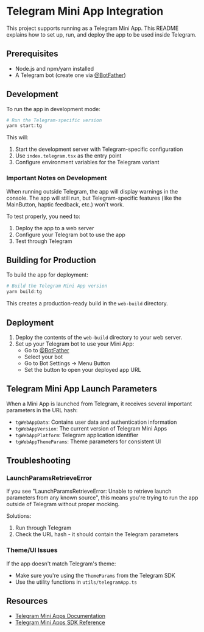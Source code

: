 # Telegram Mini App Integration

This project supports running as a Telegram Mini App. This README explains how to set up, run, and deploy the app to be used inside Telegram.

## Prerequisites

- Node.js and npm/yarn installed
- A Telegram bot (create one via [@BotFather](https://t.me/BotFather))

## Development

To run the app in development mode:

```bash
# Run the Telegram-specific version
yarn start:tg
```

This will:
1. Start the development server with Telegram-specific configuration
2. Use `index.telegram.tsx` as the entry point
3. Configure environment variables for the Telegram variant

### Important Notes on Development

When running outside Telegram, the app will display warnings in the console. The app will still run, but Telegram-specific features (like the MainButton, haptic feedback, etc.) won't work.

To test properly, you need to:
1. Deploy the app to a web server
2. Configure your Telegram bot to use the app
3. Test through Telegram

## Building for Production

To build the app for deployment:

```bash
# Build the Telegram Mini App version
yarn build:tg
```

This creates a production-ready build in the `web-build` directory.

## Deployment

1. Deploy the contents of the `web-build` directory to your web server.
2. Set up your Telegram bot to use your Mini App:
   - Go to [@BotFather](https://t.me/BotFather)
   - Select your bot
   - Go to Bot Settings → Menu Button
   - Set the button to open your deployed app URL

## Telegram Mini App Launch Parameters

When a Mini App is launched from Telegram, it receives several important parameters in the URL hash:

- `tgWebAppData`: Contains user data and authentication information
- `tgWebAppVersion`: The current version of Telegram Mini Apps
- `tgWebAppPlatform`: Telegram application identifier
- `tgWebAppThemeParams`: Theme parameters for consistent UI

## Troubleshooting

### LaunchParamsRetrieveError

If you see "LaunchParamsRetrieveError: Unable to retrieve launch parameters from any known source", this means you're trying to run the app outside of Telegram without proper mocking.

Solutions:
1. Run through Telegram
2. Check the URL hash - it should contain the Telegram parameters

### Theme/UI Issues

If the app doesn't match Telegram's theme:
- Make sure you're using the `ThemeParams` from the Telegram SDK
- Use the utility functions in `utils/telegramApp.ts`

## Resources

- [Telegram Mini Apps Documentation](https://docs.telegram-mini-apps.com/)
- [Telegram Mini Apps SDK Reference](https://docs.telegram-mini-apps.com/packages/telegram-apps-sdk/2-x)
